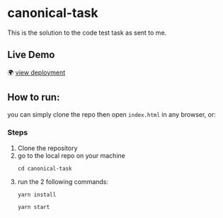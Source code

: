 # canonical-task
This is the solution to the code test task as sent to me. 


## Live Demo
🌍 [view deployment](https://asserelfeki.github.io/canonical-task/)

## How to run:

you can simply clone the repo then open ```index.html``` in any browser, 
or: 

### Steps
1. Clone the repository
2. go to the local repo on your machine 
   ``` 
   cd canonical-task
   ```
3. run the 2 following commands: 
   ```
   yarn install

   yarn start
   ```

